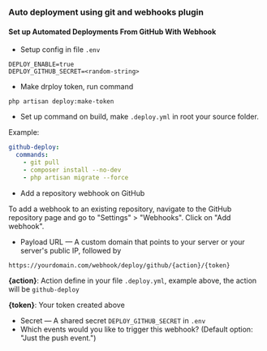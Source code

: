 ### Auto deployment using git and webhooks plugin

#### Set up Automated Deployments From GitHub With Webhook

* Setup config in file `.env`
```dotenv
DEPLOY_ENABLE=true
DEPLOY_GITHUB_SECRET=<random-string>
```

* Make drploy token, run command
```shell
php artisan deploy:make-token
```
* Set up command on build, make `.deploy.yml` in root your source folder.

Example:
```yml
github-deploy:
  commands:
    - git pull
    - composer install --no-dev
    - php artisan migrate --force
```

* Add a repository webhook on GitHub

To add a webhook to an existing repository, navigate to the GitHub repository page and go to "Settings" > "Webhooks". Click on "Add webhook".

 - Payload URL — A custom domain that points to your server or your server's public IP, followed by
```
https://yourdomain.com/webhook/deploy/github/{action}/{token}
```

**{action}**: Action define in your file `.deploy.yml`, example above, the action will be `github-deploy`

**{token}**: Your token created above

 - Secret — A shared secret `DEPLOY_GITHUB_SECRET` in `.env`
 - Which events would you like to trigger this webhook? (Default option: "Just the push event.")
